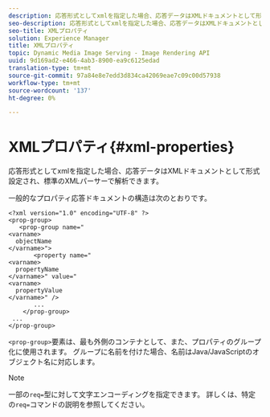 ```yaml
---
description: 応答形式としてxmlを指定した場合、応答データはXMLドキュメントとして形式設定され、標準のXMLパーサーで解析できます。
seo-description: 応答形式としてxmlを指定した場合、応答データはXMLドキュメントとして形式設定され、標準のXMLパーサーで解析できます。
seo-title: XMLプロパティ
solution: Experience Manager
title: XMLプロパティ
topic: Dynamic Media Image Serving - Image Rendering API
uuid: 9d169ad2-e466-4ab3-8900-ea9c6125edad
translation-type: tm+mt
source-git-commit: 97a84e8e7edd3d834ca42069eae7c09c00d57938
workflow-type: tm+mt
source-wordcount: '137'
ht-degree: 0%

---
```



# XMLプロパティ{#xml-properties}

応答形式としてxmlを指定した場合、応答データはXMLドキュメントとして形式設定され、標準のXMLパーサーで解析できます。

一般的なプロパティ応答ドキュメントの構造は次のとおりです。

```
<?xml version="1.0" encoding="UTF-8" ?>
<prop-group>
   <prop-group name="
<varname>
  objectName
</varname>">
       <property name="
<varname>
  propertyName
</varname>" value="
<varname>
  propertyValue
</varname>" />
       ...
    </prop-group>
 ...
</prop-group>
```

`<prop-group>`要素は、最も外側のコンテナとして、また、プロパティのグループ化に使用されます。 グループに名前を付けた場合、名前はJava/JavaScriptのオブジェクト名に対応します。

>[!NOTE]
>
>一部の`req=`型に対して文字エンコーディングを指定できます。 詳しくは、特定の`req=`コマンドの説明を参照してください。

